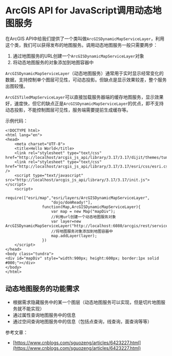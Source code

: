 # ArcGIS API for JavaScript调用动态地图服务 #
在ArcGIS API中给我们提供了一个类叫做`ArcGISDynamicMapServiceLayer`，利用这个类，我们可以获得发布的地图服务。调用动态地图服务一般只需要两步：

1. 通过地图服务的URL创建一个`ArcGISDynamicMapServiceLayer`对象
2. 将动态地图服务的对象添加到地图容器中

`ArcGISDynamicMapServiceLayer`（动态地图服务）通常用于实时显示经常变化的数据，支持控制单个图层可见性，可动态投影。但缺点是显示效果较差，整个服务出图较慢。

`ArcGISTiledMapServiceLayer`可以直接加载服务器端的缓存地图服务，显示效果好，速度快，但它的缺点正是`ArcGISDynamicMapServiceLayer`的优点，即不支持动态投影，不能控制图层可见性，服务端需要提前生成缓存等。

示例代码：

	<!DOCTYPE html>
	<html lang="en">
	<head>
	    <meta charset="UTF-8">
	    <title>Hello World</title>
	    <link rel="stylesheet" type="text/css" href="http://localhost/arcgis_js_api/library/3.17/3.17/dijit/themes/tundra/tundra.css"/>
	    <link rel="stylesheet" type="text/css" href="http://localhost/arcgis_js_api/library/3.17/3.17/esri/css/esri.css" />
	    <script type="text/javascript" src="http://localhost/arcgis_js_api/library/3.17/3.17/init.js"></script>
	    <script>
	        require(["esri/map","esri/layers/ArcGISDynamicMapServiceLayer",
	                    "dojo/domReady!"],
	                function(Map,ArcGISDynamicMapServiceLayer){
	                    var map = new Map("mapDiv");
	                    //利用url创建一个动态地图服务对象
	                    var layer=new ArcGISDynamicMapServiceLayer("http://localhost:6080/arcgis/rest/services/Test/MyServer/MapServer");
	                    //将地图服务对象添加到地图容器中
	                    map.addLayer(layer);
	                })
	    </script>
	</head>
	<body class="tundra">
	<div id="mapDiv" style="width:900px; height:600px; border:1px solid #000;"></div>
	</body>
	</html>

## 动态地图服务的功能需求 ##
- 根据需求隐藏服务中的某一个图层（动态地图服务可以实现，但是切片地图服务就不能实现）
- 通过属性查询地图服务中的信息
- 通过空间查询地图服务中的信息（包括点查询，线查询，面查询等等）


参考文章：

- [https://www.cnblogs.com/sguozeng/articles/6423227.html](https://www.cnblogs.com/sguozeng/articles/6423227.html)